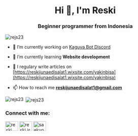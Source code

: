 <!--
**Rejs23/Rejs23** is a ✨ _special_ ✨ repository because its `README.md` (this file) appears on your GitHub profile.
-->
<h1 align="center">Hi 👋, I'm Reski</h1>
<h3 align="center">Beginner programmer from Indonesia</h3>

<p align="left"> <img src="https://komarev.com/ghpvc/?username=rejs23&label=Profile%20views&color=0e75b6&style=flat" alt="rejs23" /> </p>

- 🔭 I’m currently working on [Kaguya Bot Discord](https://github.com/Rejs23/Kaguya-Bot-Discord)

- 🌱 I’m currently learning **Website development**

- 📝 I regulary write articles on [https://reskijunaedisalat1.wixsite.com/yakinbisa](https://reskijunaedisalat1.wixsite.com/yakinbisa)

- 📫 How to reach me **reskijunaedisalat1@gmail.com**
</p>

<p><img align="left" src="https://github-readme-stats.vercel.app/api/top-langs?username=rejs23&show_icons=true&locale=en&layout=compact" alt="rejs23" /></p>

<p>&nbsp;<img align="center" src="https://github-readme-stats.vercel.app/api?username=rejs23&show_icons=true&locale=en" alt="rejs23" /></p>

<h3 align="left">Connect with me:</h3>
<p align="left">
<a href="https://www.linkedin.com/in/reski-junaidi-shalat-3777151a1/" target="blank"><img align="center" src="https://img.shields.io/badge/LinkedIn-0077B5?style=for-the-badge&logo=linkedin&logoColor=white" alt="reski junaidi shalat" height="30" width="40" /></a>
<a href="https://instagram.com/reski.js" target="blank"><img align="center" src="https://img.shields.io/badge/Instagram-E4405F?style=for-the-badge&logo=instagram&logoColor=white" alt="reski.js" height="30" width="40" /></a>
<a href="https://www.youtube.com/channel/UCpZMQZPWWW2gVPS8qOncbog?view_as=subscriber" target="blank"><img align="center" src="https://cdn.jsdelivr.net/npm/simple-icons@3.0.1/icons/youtube.svg" alt="saekyo" height="30" width="40" /></a>
